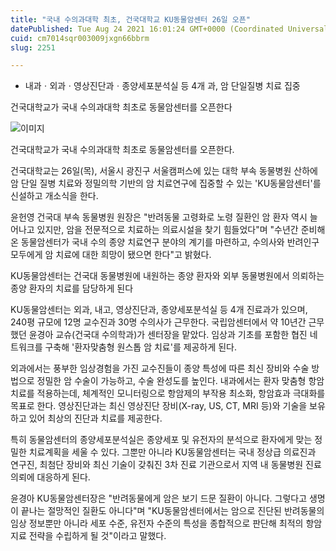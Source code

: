 ```yaml
---
title: "국내 수의과대학 최초, 건국대학교 KU동물암센터 26일 오픈"
datePublished: Tue Aug 24 2021 16:01:24 GMT+0000 (Coordinated Universal Time)
cuid: cm7014sqr003009jxgn66bbrm
slug: 2251

---
```



- 내과ㆍ외과ㆍ영상진단과ㆍ종양세포분석실 등 4개 과, 암 단일질병 치료 집중

건국대학교가 국내 수의과대학 최초로 동물암센터를 오픈한다

![이미지](https://cdn.hashnode.com/res/hashnode/image/upload/v1739250988514/8342a7ed-ce3c-4adc-bc56-ac7a0c8f5837.jpeg)

건국대학교가 국내 수의과대학 최초로 동물암센터를 오픈한다.

건국대학교는 26일(목), 서울시 광진구 서울캠퍼스에 있는 대학 부속 동물병원 산하에 암 단일 질병 치료와 정밀의학 기반의 암 치료연구에 집중할 수 있는 'KU동물암센터'를 신설하고 개소식을 한다.

윤헌영 건국대 부속 동물병원 원장은 "반려동물 고령화로 노령 질환인 암 환자 역시 늘어나고 있지만, 암을 전문적으로 치료하는 의료시설을 찾기 힘들었다"며 "수년간 준비해온 동물암센터가 국내 수의 종양 치료연구 분야의 계기를 마련하고, 수의사와 반려인구 모두에게 암 치료에 대한 희망이 됐으면 한다"고 밝혔다.

KU동물암센터는 건국대 동물병원에 내원하는 종양 환자와 외부 동물병원에서 의뢰하는 종양 환자의 치료를 담당하게 된다

KU동물암센터는 외과, 내고, 영상진단과, 종양세포분석실 등 4개 진료과가 있으며, 240평 규모에 12명 교수진과 30명 수의사가 근무한다. 국립암센터에서 약 10년간 근무했던 윤경아 교슈(건국대 수의학과)가 센터장을 맡았다. 임상과 기초를 포함한 협진 네트워크를 구축해 '환자맞춤형 원스톱 암 치료'를 제공하게 된다.

외과에서는 풍부한 임상경험을 가진 교수진들이 종양 특성에 따른 최신 장비와 수술 방법으로 정밀한 암 수술이 가능하고, 수술 완성도를 높인다. 내과에서는 환자 맞춤형 항암치료를 적용하는데, 체계적인 모니터링으로 항암제의 부작용 최소화, 항암효과 극대화를 목표로 한다. 영상진단과는 최신 영상진단 장비(X-ray, US, CT, MRI 등)와 기술을 보유하고 있어 최상의 진단과 치료를 제공한다.

특히 동물암센터의 종양세포분석실은 종양세포 및 유전자의 분석으로 환자에게 맞는 정밀한 치료계획을 세울 수 있다. 그뿐만 아니라 KU동물암센터는 국내 정상급 의료진과 연구진, 최첨단 장비와 최신 기술이 갖춰진 3차 진료 기관으로서 지역 내 동물병원 진료 의뢰에 대응하게 된다.

윤경아 KU동물암센터장은 "반려동물에게 암은 보기 드문 질환이 아니다. 그렇다고 생명이 끝나는 절망적인 질환도 아니다"며 "KU동물암센터에서는 암으로 진단된 반려동물의 임상 정보뿐만 아니라 세포 수준, 유전자 수준의 특성을 종합적으로 판단해 최적의 항암지료 전략을 수립하게 될 것"이라고 말했다.